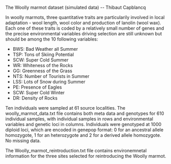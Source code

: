 
The Woolly marmot dataset (simulated data) -- Thibaut Capblancq

In woolly marmots, three quantitative traits are particularily involved in local adaptation - wool length, wool color and production of lanolin (wool wax). Each one of these traits is coded by a relatively small number of genes and the precise environmental variables driving selection are still unknown but should be among the 10 following variables: 

- BWS: Bad Weather all Summer
- TSP: Tons of Skiing Potential
- SCW: Super Cold Summer
- WR: Whiteness of the Rocks
- GG: Greenness of the Grass
- NTS: Number of Tourists in Summer
- LSS: Lots of Snow during Summer 
- PE: Presence of Eagles
- SCW: Super Cold Winter
- DR: Density of Rocks

Ten individuals were sampled at 61 source localities. The woolly_marmot_data.txt file contains both meta data and genotypes for 610 individual samples, with individual samples in rows and environmental variables and genetic loci in columns. Individuals were genotyped at 1000 diploid loci, which are encoded in genepop format: 0 for an ancestral allele homozygote, 1 for an heterozygote and 2 for a derived allele homozygote. No missing data.

The Woolly_marmot_reintroduction.txt file contains environemnetal information for the three sites selected for reintroducing the Woolly marmot.
